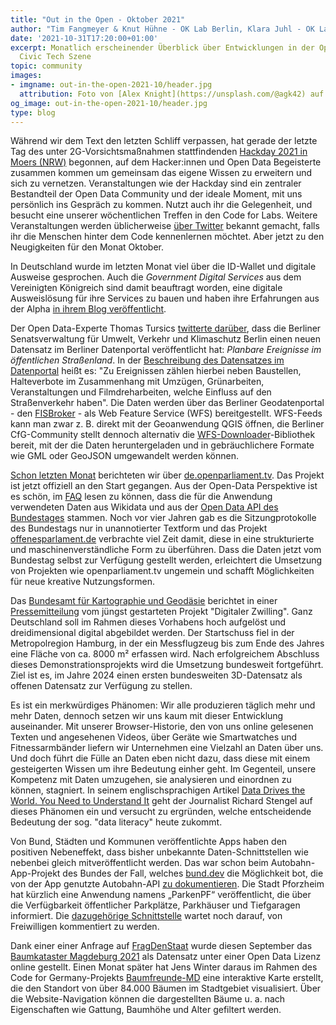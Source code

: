 ```yaml
---
title: "Out in the Open - Oktober 2021"
author: "Tim Fangmeyer & Knut Hühne - OK Lab Berlin, Klara Juhl - OK Lab Osnabrück"
date: '2021-10-31T17:20:00+01:00'
excerpt: Monatlich erscheinender Überblick über Entwicklungen in der Open Data and
  Civic Tech Szene
topic: community
images:
- imgname: out-in-the-open-2021-10/header.jpg
  attribution: Foto von [Alex Knight](https://unsplash.com/@agk42) auf [Unsplash](https://unsplash.com/photos/liWlhUFWp2w)
og_image: out-in-the-open-2021-10/header.jpg
type: blog
---
```

Während wir dem Text den letzten Schliff verpassen, hat gerade der letzte Tag des unter
2G-Vorsichtsmaßnahmen stattfindenden [Hackday 2021 in Moers
(NRW)](https://www.codeforniederrhein.de/hackday-2021/) begonnen, auf dem Hacker:innen und Open Data
Begeisterte zusammen kommen um gemeinsam das eigene Wissen zu erweitern und sich zu vernetzen.
Veranstaltungen wie der Hackday sind ein zentraler Bestandteil der Open Data Community und der
ideale Moment, mit uns persönlich ins Gespräch zu kommen. Nutzt auch ihr die Gelegenheit, und besucht eine unserer wöchentlichen Treffen in den Code for Labs. Weitere Veranstaltungen werden üblicherweise [über
Twitter](https://twitter.com/codeforde) bekannt gemacht, falls ihr die
Menschen hinter dem Code kennenlernen möchtet. Aber jetzt zu den Neugigkeiten für den Monat Oktober.

In Deutschland wurde im letzten Monat viel über die ID-Wallet und digitale Ausweise gesprochen. Auch
die *Government Digital Services* aus dem Vereinigten Königreich sind damit beauftragt worden, eine
digitale Ausweislösung für ihre Services zu bauen und haben ihre Erfahrungen aus der Alpha [in ihrem
Blog
veröffentlicht](https://gds.blog.gov.uk/2021/10/19/single-sign-on-what-we-learned-during-our-identity-alpha/).

Der Open Data-Experte Thomas Tursics [twitterte
darüber](https://twitter.com/tursics/status/1449404926589906945), dass die Berliner Senatsverwaltung
für Umwelt, Verkehr und Klimaschutz Berlin einen neuen Datensatz im Berliner Datenportal
veröffentlicht hat: *Planbare Ereignisse im öffentlichen Straßenland*. In der [Beschreibung des
Datensatzes im
Datenportal](https://daten.berlin.de/datensaetze/planbare-ereignisse-im-öffentlichen-straßenland-wfs)
heißt es: "Zu Ereignissen zählen hierbei neben Baustellen, Halteverbote im Zusammenhang mit Umzügen,
Grünarbeiten, Veranstaltungen und Filmdreharbeiten, welche Einfluss auf den Straßenverkehr haben".
Die Daten werden über das Berliner Geodatenportal - den
[FISBroker](https://fbinter.stadt-berlin.de/fb/?loginkey=alphaDataStart&alphaDataId=s_ereignisse@senstadt)
\- als Web Feature Service (WFS) bereitgestellt. WFS-Feeds kann man zwar z. B. direkt mit der
Geoanwendung QGIS öffnen, die Berliner CfG-Community stellt dennoch alternativ die
[WFS-Downloader](https://github.com/codeforberlin/wfs-downloader)-Bibliothek bereit, mit der die
Daten heruntergeladen und in gebräuchlichere Formate wie GML oder GeoJSON umgewandelt werden können.

[Schon letzten Monat](/blog/2021-09-31-out-in-the-open-september-2021/) berichteten wir über [de.openparliament.tv](https://de.openparliament.tv/). Das Projekt ist jetzt offiziell an
den Start gegangen. Aus der Open-Data Perspektive ist es schön, im
[FAQ](https://de.openparliament.tv/faq) lesen zu können, dass die für die Anwendung verwendeten
Daten aus Wikidata und aus der [Open Data API des
Bundestages](https://www.bundestag.de/services/opendata) stammen. Noch vor vier Jahren gab es die
Sitzungprotokolle des Bundestags nur in unannotierter Textform und das Projekt
[offenesparlament.de](https://offenesparlament.de/daten/) verbrachte viel Zeit damit, diese in eine
strukturierte und maschinenverständliche Form zu überführen. Dass die Daten jetzt vom Bundestag
selbst zur Verfügung gestellt werden, erleichtert die Umsetzung von Projekten wie openparliament.tv ungemein und
schafft Möglichkeiten für neue kreative Nutzungsformen.

Das [Bundesamt für Kartographie und
Geodäsie](https://www.bkg.bund.de/DE/Home/home.html;jsessionid=70C72947966E2AA3DF6BC92BEA40DE72.live21)
berichtet in einer
[Pressemitteilung](https://www.bkg.bund.de/SharedDocs/Pressemitteilungen/BKG/DE/PM_2021/211013-Digitaler_Zwilling.html)
vom jüngst gestarteten Projekt "Digitaler Zwilling". Ganz Deutschland soll im Rahmen dieses
Vorhabens hoch aufgelöst und dreidimensional digital abgebildet werden. Der Startschuss fiel in der
Metropolregion Hamburg, in der ein Messflugzeug bis zum Ende des Jahres eine Fläche von ca. 8000 m²
erfassen wird. Nach erfolgreichem Abschluss dieses Demonstrationsprojekts wird die Umsetzung
bundesweit fortgeführt. Ziel ist es, im Jahre 2024 einen ersten bundesweiten 3D-Datensatz als
offenen Datensatz zur Verfügung zu stellen.

Es ist ein merkwürdiges Phänomen: Wir alle produzieren täglich mehr und mehr Daten, dennoch setzen
wir uns kaum mit dieser Entwicklung auseinander. Mit unserer Browser-Historie, den von uns online
gelesenen Texten und angesehenen Videos, über Geräte wie Smartwatches und Fitnessarmbänder liefern
wir Unternehmen eine Vielzahl an Daten über uns. Und doch führt die Fülle an Daten eben nicht dazu,
dass diese mit einem gesteigerten Wissen um ihre Bedeutung einher geht. Im Gegenteil, unsere
Kompetenz mit Daten umzugehen, sie analysieren und einordnen zu können, stagniert. In seinem
englischsprachigen Artikel [Data Drives the World. You Need to Understand
It](https://time.com/6108001/data-protection-richard-stengel/?mc_cid=16112edf1c&mc_eid=db10ddbb6f)
geht der Journalist Richard Stengel auf dieses Phänomen ein und versucht zu ergründen, welche
entscheidende Bedeutung der sog. "data literacy" heute zukommt.


Von Bund, Städten und Kommunen veröffentlichte Apps haben den positiven Nebeneffekt, dass bisher
unbekannte Daten-Schnittstellen wie nebenbei gleich mitveröffentlicht werden. Das war schon beim
Autobahn-App-Projekt des Bundes der Fall, welches [bund.dev](https://bund.dev) die Möglichkeit bot, die von der App
genutzte Autobahn-API [zu dokumentieren](https://autobahn.api.bund.dev). Die Stadt Pforzheim hat
kürzlich eine Anwendung namens „ParkenPF“ veröffentlicht, die über die Verfügbarkeit öffentlicher
Parkplätze, Parkhäuser und Tiefgaragen informiert. Die [dazugehörige
Schnittstelle](https://t.co/CXmb2pKR7F?amp=1) wartet noch darauf, von Freiwilligen kommentiert zu
werden.

Dank einer einer Anfrage auf
[FragDenStaat](https://fragdenstaat.de/) wurde diesen September das [Baumkataster Magdeburg 2021](https://www.magdeburg.de/Start/B%C3%BCrger-Stadt/Verwaltung-Service/Offene-Verwaltungsdaten/index.php?NavID=37.906&object=tx|37.12819.1&La=1&) als Datensatz unter einer Open Data Lizenz online gestellt. Einen Monat später hat Jens Winter daraus
im Rahmen des Code for Germany-Projekts
[Baumfreunde-MD](https://www.codefor.de/projekte/magdeburg-baumfreunde-md/) eine interaktive Karte
erstellt, die den Standort von über 84.000 Bäumen im Stadtgebiet visualisiert. Über die
Website-Navigation können die dargestellten Bäume u. a. nach Eigenschaften wie Gattung, Baumhöhe und
Alter gefiltert werden.
